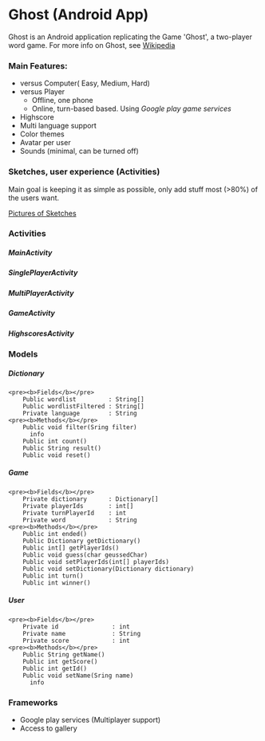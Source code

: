 # Ghost (Android App)
Ghost is an Android application replicating the Game 'Ghost', a two-player word game. For more info on Ghost, see [Wikipedia](http://en.wikipedia.org/wiki/Ghost_%28game%29)

### Main Features:
- versus Computer( Easy, Medium, Hard)
- versus Player
    - Offline, one phone
    - Online, turn-based based. Using *Google play game services*
- Highscore
- Multi language support
- Color themes
- Avatar per user
- Sounds (minimal, can be turned off)

### Sketches, user experience (Activities)
Main goal is keeping it as simple as possible, only add stuff most (>80%) of the users want.

[Pictures of Sketches](SKETCHES.md)

### Activities
##### MainActivity

##### SinglePlayerActivity

##### MultiPlayerActivity

##### GameActivity

##### HighscoresActivity


### Models
##### Dictionary
    <pre><b>Fields</b></pre>
        Public wordlist         : String[]
        Public wordlistFiltered : String[]
        Private language        : String
    <pre><b>Methods</b></pre>
        Public void filter(Sring filter)
          info
        Public int count()
        Public String result()
        Public void reset()

##### Game
    <pre><b>Fields</b></pre>
        Private dictionary      : Dictionary[]
        Private playerIds       : int[]
        Private turnPlayerId    : int
        Private word            : String
    <pre><b>Methods</b></pre>
        Public int ended()
        Public Dictionary getDictionary()
        Public int[] getPlayerIds()
        Public void guess(char geussedChar)
        Public void setPlayerIds(int[] playerIds)
        Public void setDictionary(Dictionary dictionary)
        Public int turn()
        Public int winner()

##### User
    <pre><b>Fields</b></pre>
        Private id               : int
        Private name             : String
        Private score            : int
    <pre><b>Methods</b></pre>
        Public String getName()
        Public int getScore()
        Public int getId()
        Public void setName(Sring name)
          info


### Frameworks
- Google play services (Multiplayer support)
- Access to gallery
